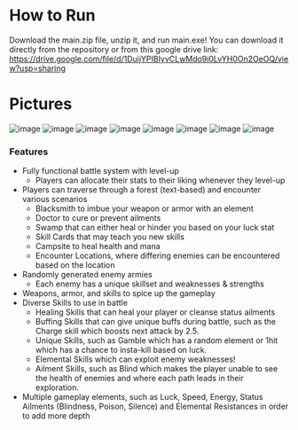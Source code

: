 # How to Run
Download the main.zip file, unzip it, and run main.exe! 
You can download it directly from the repository or from this google drive link: https://drive.google.com/file/d/1DuijYPIBIyvCLwMdo9i0LvYH0On2OeOQ/view?usp=sharing

# Pictures
![image](https://user-images.githubusercontent.com/77476725/210347185-2ab45491-de83-4faa-b544-8401369e5ea6.png)
![image](https://user-images.githubusercontent.com/77476725/210347212-42e711df-11c6-4b93-8832-f88f552271c7.png)
![image](https://user-images.githubusercontent.com/77476725/210347383-ce9dc6e2-8b13-40d0-8bb9-651f4ca81b41.png)
![image](https://user-images.githubusercontent.com/77476725/210347540-1ae782b4-ba62-44e0-98a2-9dd5217a8bf5.png)
![image](https://user-images.githubusercontent.com/77476725/210347726-1642384d-814c-4c8e-ac32-9395f7e4bb66.png)
![image](https://user-images.githubusercontent.com/77476725/210347928-4448a455-87cc-4bd9-87a4-1b405ef3d838.png)
![image](https://user-images.githubusercontent.com/77476725/210348598-1cdf649d-299f-41d3-a5d3-04df46145f56.png)
![image](https://user-images.githubusercontent.com/77476725/210466644-1b968f63-53ab-4139-b1be-03294f81e29d.png)

### Features

- Fully functional battle system with level-up
  - Players can allocate their stats to their liking whenever they level-up
- Players can traverse through a forest (text-based) and encounter various scenarios
  - Blacksmith to imbue your weapon or armor with an element
  - Doctor to cure or prevent ailments
  - Swamp that can either heal or hinder you based on your luck stat
  - Skill Cards that may teach you new skills
  - Campsite to heal health and mana
  - Encounter Locations, where differing enemies can be encountered based on the location 
- Randomly generated enemy armies
  - Each enemy has a unique skillset and weaknesses & strengths
- Weapons, armor, and skills to spice up the gameplay
- Diverse Skills to use in battle
  - Healing Skills that can heal your player or cleanse status ailments
  - Buffing Skills that can give unique buffs during battle, such as the Charge skill which boosts next attack by 2.5. 
  - Unique Skills, such as Gamble which has a random element or 1hit which has a chance to insta-kill based on luck.
  - Elemental Skills which can exploit enemy weaknesses!
  - Ailment Skills, such as Blind which makes the player unable to see the health of enemies and where each path leads in their exploration.
- Multiple gameplay elements, such as Luck, Speed, Energy, Status Ailments (Blindness, Poison, Silence) and Elemental Resistances
in order to add more depth
